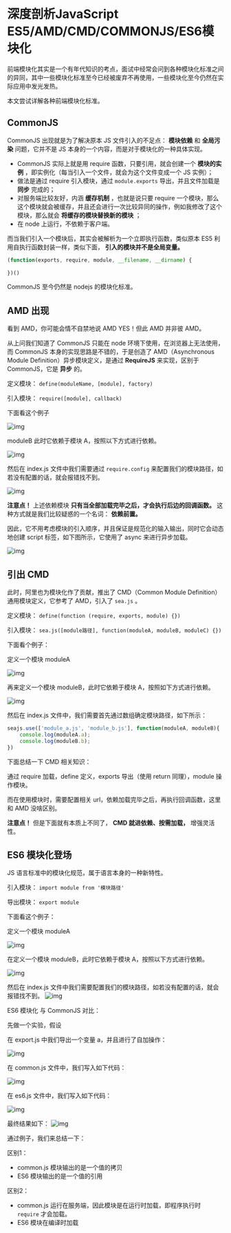 # 深度剖析JavaScript ES5/AMD/CMD/COMMONJS/ES6模块化

前端模块化其实是一个有年代知识的考点，面试中经常会问到各种模块化标准之间的异同，其中一些模块化标准至今已经被废弃不再使用，一些模块化至今仍然在实际应用中发光发热。

本文尝试详解各种前端模块化标准。

## CommonJS

CommonJS 出现就是为了解决原本 JS 文件引入的不足点： **模块依赖** 和 **全局污染** 问题，它并不是 JS 本身的一个内容，而是对于模块化的一种具体实现。

*   CommonJS 实际上就是用 require 函数，只要引用，就会创建一个 **模块的实例** ，即实例化（每当引入一个文件，就会为这个文件变成一个 JS 实例）；
*   做法是通过 require 引入模块，通过 `module.exports` 导出，并且文件加载是 **同步** 完成的；
*   对服务端比较友好，内涵 **缓存机制** ，也就是说只要 require 一个模块，那么这个模块就会被缓存，并且还会进行一次比较异同的操作，例如我修改了这个模块，那么就会 **将缓存的模块替换新的模块** ；
*   在 node 上运行，不依赖于客户端。

而当我们引入一个模块后，其实会被解析为一个立即执行函数，类似原本 ES5 利用自执行函数封装一样，类似下面， **引入的模块并不是全局变量。** 

```js
(function(exports, require, module, __filename, __dirname) {
  
})()
```

CommonJS 至今仍然是 nodejs 的模块化标准。

## AMD 出现

看到 AMD，你可能会情不自禁地说 AMD YES！但此 AMD 并非彼 AMD。

从上问我们知道了 CommonJS 只能在 node 环境下使用，在浏览器上无法使用，而 CommonJS 本身的实现思路是不错的，于是创造了 AMD（Asynchronous Module Definition）异步模块定义，是通过 **RequireJS** 来实现，区别于 CommonJS，它是 **异步** 的。

定义模块： `define(moduleName, [module], factory)`

引入模块： `require([module], callback)`

下面看这个例子

![img](https://p3-juejin.byteimg.com/tos-cn-i-k3u1fbpfcp/457469ddb0b5410dab47ecaecd8f2910~tplv-k3u1fbpfcp-zoom-1.image?imageslim)

moduleB 此时它依赖于模块 A，按照以下方式进行依赖。

![img](https://p3-juejin.byteimg.com/tos-cn-i-k3u1fbpfcp/900a9120ce26482e9d04124d2218387f~tplv-k3u1fbpfcp-zoom-1.image?imageslim)

然后在 index.js 文件中我们需要通过 `require.config` 来配置我们的模块路径，如若没有配置的话，就会报错找不到。

![img](https://p3-juejin.byteimg.com/tos-cn-i-k3u1fbpfcp/fa67ed094f254b4885f9266c7e5e80bb~tplv-k3u1fbpfcp-zoom-1.image?imageslim)

**注意点！** 上述依赖模块 **只有当全部加载完毕之后，才会执行后边的回调函数。** 这种方式就是我们比较疑惑的一个名词： **依赖前置。**

因此，它不用考虑模块的引入顺序，并且保证是规范化的输入输出，同时它会动态地创建 script 标签，如下图所示，它使用了 async 来进行异步加载。

![img](https://p3-juejin.byteimg.com/tos-cn-i-k3u1fbpfcp/4c409c1c3225485d9e84efe870540ec9~tplv-k3u1fbpfcp-zoom-1.image?imageslim)

## 引出 CMD

此时，阿里也为模块化作了贡献，推出了 CMD（Common Module Definition）通用模块定义，它参考了 AMD，引入了 `sea.js` 。

定义模块： `define(function (require, exports, module) {})`

引入模块： `sea.js([module路径], function(moduleA, moduleB, moduleC) {})`

下面看个例子：

定义一个模块 moduleA

![img](https://p3-juejin.byteimg.com/tos-cn-i-k3u1fbpfcp/52c400b688294feebd57999ef8d98623~tplv-k3u1fbpfcp-zoom-1.image?imageslim)

再来定义一个模块 moduleB，此时它依赖于模块 A，按照如下方式进行依赖。

![img](https://p3-juejin.byteimg.com/tos-cn-i-k3u1fbpfcp/146a6b04380d4d3aab840a59ed593b8b~tplv-k3u1fbpfcp-zoom-1.image?imageslim)

然后在 index.js 文件中，我们需要首先通过数组确定模块路径，如下所示：

```js
seajs.use(['module_a.js', 'module_b.js'], function(moduleA, moduleB){
    console.log(moduleA.a);
    console.log(moduleB.b);
})
```

下面总结一下 CMD 相关知识：

通过 require 加载，define 定义，exports 导出（使用 return 同理），module 操作模块。

而在使用模块时，需要配置相关 url，依赖加载完毕之后，再执行回调函数，这里和 AMD 没啥区别。

**注意点！** 但是下面就有本质上不同了， **CMD 就进依赖、按需加载，** 增强灵活性。

## ES6 模块化登场

JS 语言标准中的模块化规范，属于语言本身的一种新特性。

引入模块： `import module from '模块路径'`

导出模块： `export module`

下面看这个例子：

定义一个模块 moduleA

![img](https://p3-juejin.byteimg.com/tos-cn-i-k3u1fbpfcp/b371cba56e68462782de1c722fcd750f~tplv-k3u1fbpfcp-zoom-1.image?imageslim)

在定义一个模块 moduleB，此时它依赖于模块 A，按照以下方式进行依赖。

![img](https://p3-juejin.byteimg.com/tos-cn-i-k3u1fbpfcp/af41c25ee9b74086a2b621664d0cab5b~tplv-k3u1fbpfcp-zoom-1.image?imageslim)

然后在 index.js 文件中我们需要配置我们的模块路径，如若没有配置的话，就会报错找不到。 ![img](https:////p3-juejin.byteimg.com/tos-cn-i-k3u1fbpfcp/cfcb275888f0490ca8d84e8aedc86d11~tplv-k3u1fbpfcp-zoom-1.image)

ES6 模块化 与 CommonJS 对比：

先做一个实验，假设

在 export.js 中我们导出一个变量 a，并且进行了自加操作：

![img](https:////p3-juejin.byteimg.com/tos-cn-i-k3u1fbpfcp/9385f74ff5fb4de0ab9c9d84f798fa23~tplv-k3u1fbpfcp-zoom-1.image)

在 common.js 文件中，我们写入如下代码：

![img](https:////p3-juejin.byteimg.com/tos-cn-i-k3u1fbpfcp/408b2a0fd1c740b199c77b4856e38227~tplv-k3u1fbpfcp-zoom-1.image)

在 es6.js 文件中，我们写入如下代码：

![img](https:////p3-juejin.byteimg.com/tos-cn-i-k3u1fbpfcp/1eb2106be651401b90318d74c64d8450~tplv-k3u1fbpfcp-zoom-1.image)

最终结果如下： ![img](https:////p3-juejin.byteimg.com/tos-cn-i-k3u1fbpfcp/c73633ec304b4dbf902e2fabffaae4b6~tplv-k3u1fbpfcp-zoom-1.image)

通过例子，我们来总结一下：

区别1：

-   common.js 模块输出的是一个值的拷贝
-   ES6 模块输出的是一个值的引用

区别2：

-   common.js 运行在服务端，因此模块是在运行时加载，即程序执行时 `require` 才会加载。
-   ES6 模块在编译时加载


